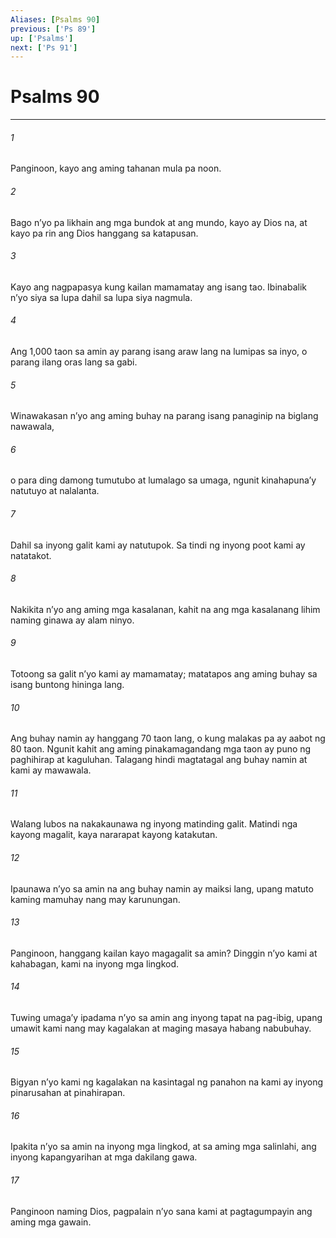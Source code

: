 ```yaml
---
Aliases: [Psalms 90]
previous: ['Ps 89']
up: ['Psalms']
next: ['Ps 91']
---
```

# Psalms 90

***

###### 1
Panginoon, kayo ang aming tahanan mula pa noon. 

###### 2
Bago nʼyo pa likhain ang mga bundok at ang mundo, kayo ay Dios na, at kayo pa rin ang Dios hanggang sa katapusan. 

###### 3
Kayo ang nagpapasya kung kailan mamamatay ang isang tao. Ibinabalik nʼyo siya sa lupa dahil sa lupa siya nagmula. 

###### 4
Ang 1,000 taon sa amin ay parang isang araw lang na lumipas sa inyo, o parang ilang oras lang sa gabi. 

###### 5
Winawakasan nʼyo ang aming buhay na parang isang panaginip na biglang nawawala, 

###### 6
o para ding damong tumutubo at lumalago sa umaga, ngunit kinahapunaʼy natutuyo at nalalanta. 

###### 7
Dahil sa inyong galit kami ay natutupok. Sa tindi ng inyong poot kami ay natatakot. 

###### 8
Nakikita nʼyo ang aming mga kasalanan, kahit na ang mga kasalanang lihim naming ginawa ay alam ninyo. 

###### 9
Totoong sa galit nʼyo kami ay mamamatay; matatapos ang aming buhay sa isang buntong hininga lang. 

###### 10
Ang buhay namin ay hanggang 70 taon lang, o kung malakas pa ay aabot ng 80 taon. Ngunit kahit ang aming pinakamagandang mga taon ay puno ng paghihirap at kaguluhan. Talagang hindi magtatagal ang buhay namin at kami ay mawawala. 

###### 11
Walang lubos na nakakaunawa ng inyong matinding galit. Matindi nga kayong magalit, kaya nararapat kayong katakutan. 

###### 12
Ipaunawa nʼyo sa amin na ang buhay namin ay maiksi lang, upang matuto kaming mamuhay nang may karunungan. 

###### 13
Panginoon, hanggang kailan kayo magagalit sa amin? Dinggin nʼyo kami at kahabagan, kami na inyong mga lingkod. 

###### 14
Tuwing umagaʼy ipadama nʼyo sa amin ang inyong tapat na pag-ibig, upang umawit kami nang may kagalakan at maging masaya habang nabubuhay. 

###### 15
Bigyan nʼyo kami ng kagalakan na kasintagal ng panahon na kami ay inyong pinarusahan at pinahirapan. 

###### 16
Ipakita nʼyo sa amin na inyong mga lingkod, at sa aming mga salinlahi, ang inyong kapangyarihan at mga dakilang gawa. 

###### 17
Panginoon naming Dios, pagpalain nʼyo sana kami at pagtagumpayin ang aming mga gawain.
